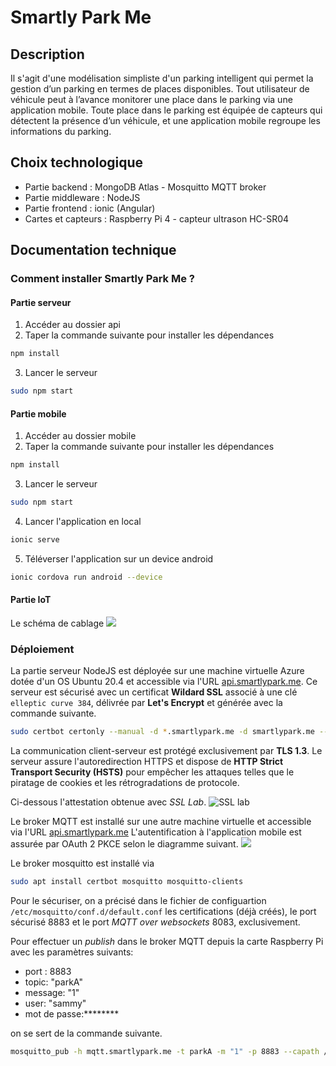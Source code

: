 # Smartly Park Me
## Description
Il s'agit d'une modélisation simpliste d'un parking intelligent qui permet la gestion d’un parking en termes de places disponibles. Tout utilisateur de véhicule peut  à l’avance monitorer une place dans le parking via une application mobile.
Toute place dans le parking est équipée de capteurs qui détectent la présence d’un véhicule, et une application mobile regroupe les informations du parking.

## Choix technologique
* Partie backend : MongoDB Atlas - Mosquitto MQTT broker
* Partie middleware : NodeJS
* Partie frontend : ionic (Angular)
* Cartes et capteurs : Raspberry Pi 4 - capteur ultrason HC-SR04
## Documentation technique
### Comment installer Smartly Park Me ?
#### Partie serveur
1. Accéder au dossier api
2. Taper la commande suivante pour installer les dépendances
```bash
npm install
```
3. Lancer le serveur
```bash
sudo npm start
```
#### Partie mobile
1. Accéder au dossier mobile
2. Taper la commande suivante pour installer les dépendances
```bash
npm install
```
3. Lancer le serveur
```bash
sudo npm start
```
4. Lancer l'application en local
```bash
ionic serve
```
5. Téléverser l'application sur un device android
```bash
ionic cordova run android --device
```
#### Partie IoT
Le schéma de cablage
![](https://lh3.googleusercontent.com/pw/AM-JKLVkDApUPyVJxHM2MBc4z3jQL40CLasb1kVhLTFBzkoGgeHeErmLOlxo7DgmXptRv1IxbSTTbigjuYVAJ3dkzrCxRLqmm2yom9G5wsCE6Z616UntR7TEh7UutmLpo9zSnara6kSbsHMgS7NNcjSdSWSA=w734-h583-no)
### Déploiement
La partie serveur NodeJS est déployée sur une machine virtuelle Azure dotée d'un OS Ubuntu 20.4 et accessible via l'URL [api.smartlypark.me](https://api.smartlypark.me). Ce serveur est sécurisé avec un certificat  **Wildard SSL**  associé à une clé `elleptic curve 384`, délivrée par **Let's Encrypt** et générée avec la commande suivante.
```bash
sudo certbot certonly --manual -d *.smartlypark.me -d smartlypark.me --agree-tos --manual-public-ip-logging-ok --preferred-challenges dns-01 --server https://acme-v02.api.letsencrypt.org/directory --register-unsafely-without-email --elliptic-curve secp384r1
```
La communication client-serveur est protégé exclusivement par **TLS 1.3**. Le serveur assure l'autoredirection HTTPS et dispose de **HTTP Strict Transport Security (HSTS)** pour empêcher les attaques telles que le piratage de cookies et les rétrogradations de protocole.

Ci-dessous l'attestation obtenue avec *SSL Lab*.
![SSL lab](https://lh3.googleusercontent.com/pw/AM-JKLU13_832LciDLUbf8JmyMx_pDCJ5TbsU5Z7fbGR8izP2TDnPo6r3QR6shRrEoya1Pvv62NKk0_SQ70Bx92_Hh_rkn1ByQRhbJxhQgovrUcqCNQ_skMAk40BxIWnOGA0IOFPYnJPw3CowqyVuFOVTiyk=w899-h466-no)

Le broker MQTT est installé sur une autre machine virtuelle et accessible via l'URL [api.smartlypark.me](https://api.smartlypark.me)
L'autentification à l'application mobile est assurée par OAuth 2 PKCE selon le diagramme suivant.
![](https://lh3.googleusercontent.com/pw/AM-JKLUmYypt-vLQ6twR-rHQwzH9cI2FxnZSvCD99IYBrEEm9mcxMFZRj8L_IciezQ_yIjiqywK5wGZ1DQBAbVt084JPXp7S7lGePKm8Mm5Ve_Ob98adV-lpGNmESO_OZZahqzz6iujH3QZ0XCJPg160wVpp=w697-h542-no)

Le broker mosquitto est installé via 
```bash
sudo apt install certbot mosquitto mosquitto-clients
```
Pour le sécuriser, on a précisé dans le fichier de configuartion `
/etc/mosquitto/conf.d/default.conf
` les certifications (déjà créés), le port sécurisé 8883 et le port *MQTT over websockets* 8083, exclusivement.

Pour effectuer un *publish* dans le broker MQTT depuis la carte Raspberry Pi avec les paramètres suivants:
- port : 8883
- topic: "parkA"
- message: "1"
- user: "sammy"
- mot de passe:********  

on se sert de la commande suivante.
```bash
mosquitto_pub -h mqtt.smartlypark.me -t parkA -m "1" -p 8883 --capath /etc/ssl/certs/ -u "sammy" -P ********
```

